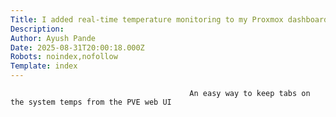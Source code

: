 ```yaml
---
Title: I added real-time temperature monitoring to my Proxmox dashboard, here's how
Description: 
Author: Ayush Pande
Date: 2025-08-31T20:00:18.000Z
Robots: noindex,nofollow
Template: index
---
```


                                            An easy way to keep tabs on the system temps from the PVE web UI
                                        